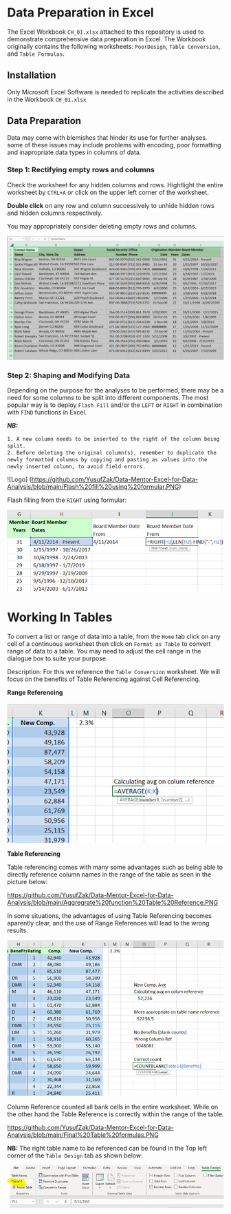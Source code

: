 
# Data Preparation in Excel

The Excel Workbook ```CH_01.xlsx``` attached to this repository is used to demonstrate comprehensive data preparation in Excel.
The Workbook originally contains the following worksheets: ```PoorDesign```, ```Table Conversion```, and ```Table Formulas```.

## Installation

Only Microsoft Excel Software is needed to replicate the activities described in the Workbook ```CH_01.xlsx```
    
## Data Preparation

Data may come with blemishes that hinder its use for further analyses. some of these issues may include problems with encoding, poor formatting and inapropriate data types in columns of data.


 


### Step 1: Rectifying empty rows and columns

Check the worksheet for any hidden columns and rows. Hightlight the entire worksheet by ```CTRL+A``` or click on the upper left corner of the worksheet.

**Double click** on any row and column successively to unhide hidden rows and hidden columns respectively.

You may appropriately consider deleting empty rows and columns.

![Logo](https://github.com/YusufZak/Data-Mentor-Excel-for-Data-Analysis/blob/main/Raw%20Data.PNG)

### Step 2: Shaping and Modifying Data
Depending on the purpose for the analyses to be performed, there may be a need for some columns to be split into different components. The most popular way is to deploy ```Flash Fill``` and/or the ```LEFT``` or ```RIGHT``` in combination with ```FIND``` functions in Excel.

***NB:***

    1. A new column needs to be inserted to the right of the column being split.
    2. Before deleting the original column(s), remember to duplicate the newly formatted columns by copying and pasting as values into the newly inserted column, to avoid field errors.

![Logo] (https://github.com/YusufZak/Data-Mentor-Excel-for-Data-Analysis/blob/main/Flash%20fill%20using%20formular.PNG)

Flash filling from the ```RIGHT``` using formular:

![Logo](https://github.com/YusufZak/Data-Mentor-Excel-for-Data-Analysis/blob/main/Flash%20fill%20using%20Right%20formular.PNG)



# Working In Tables
To convert a list or range of data into a table, from the ```Home``` tab click on any cell of a continuous worksheet then click on ```Format as Table``` to convert range of data to a table. You may need to adjust the cell range in the dialogue box to suite your purpose.

Description: For this we reference the ```Table Conversion``` worksheet. We will focus on the benefits of Table Referencing against Cell Referencing.

**Range Referencing**

![Logo](https://github.com/YusufZak/Data-Mentor-Excel-for-Data-Analysis/blob/main/Aggregrate%20function%20Coulmn%20reference.PNG)

**Table Referencing**

Table referencing comes with many some advantages such as being able to directly reference column names in the range of the table as seen in the picture below:

https://github.com/YusufZak/Data-Mentor-Excel-for-Data-Analysis/blob/main/Aggregrate%20function%20Table%20Reference.PNG

In some situations, the advantages of using Table Referencing becomes aparently clear, and the use of Range References will lead to the wrong results.

![Logo](https://github.com/YusufZak/Data-Mentor-Excel-for-Data-Analysis/blob/main/Correct%20No%20Benefit%20count.PNG)

Column Reference counted all bank cells in the entire worksheet. While on the other hand the Table Reference is correctly within the range of the table.

https://github.com/YusufZak/Data-Mentor-Excel-for-Data-Analysis/blob/main/Final%20Table%20formulas.PNG

**NB:** The right table name to be referenced can be found in the Top left corner of the ```Table Design``` tab as shown below:

![Logo](https://github.com/YusufZak/Data-Mentor-Excel-for-Data-Analysis/blob/main/Table%20reference.PNG)
